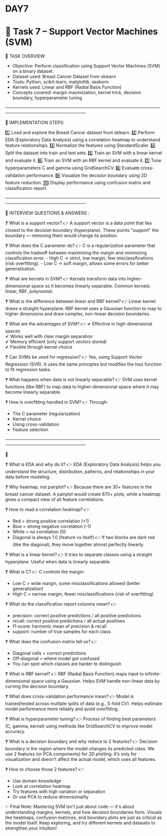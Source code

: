 # DAY7

# 🧠 Task 7 – Support Vector Machines (SVM)


📌 TASK OVERVIEW:
- Objective: Perform classification using Support Vector Machines (SVM) on a binary dataset.
- Dataset used: Breast Cancer Dataset from sklearn
- Tools: Python, scikit-learn, matplotlib, seaborn
- Kernels used: Linear and RBF (Radial Basis Function)
- Concepts covered: margin maximization, kernel trick, decision boundary, hyperparameter tuning

────────────────────────────────────────────────────────────────────────────

🧪 IMPLEMENTATION STEPS:

1️⃣ Load and explore the Breast Cancer dataset from sklearn.
2️⃣ Perform EDA (Exploratory Data Analysis) using a correlation heatmap to understand feature relationships.
3️⃣ Normalize the features using StandardScaler.
4️⃣ Split the dataset into train and test sets.
5️⃣ Train an SVM with a linear kernel and evaluate it.
6️⃣ Train an SVM with an RBF kernel and evaluate it.
7️⃣ Tune hyperparameters C and gamma using GridSearchCV.
8️⃣ Evaluate cross-validation performance.
9️⃣ Visualize the decision boundary using 2D feature reduction.
🔟 Display performance using confusion matrix and classification report.

────────────────────────────────────────────────────────────────────────────

💬 INTERVIEW QUESTIONS & ANSWERS :

❓ What is a support vector?
👉 A support vector is a data point that lies closest to the decision boundary (hyperplane). These points "support" the boundary — removing them would change its position.

❓ What does the C parameter do?
👉 C is a regularization parameter that controls the tradeoff between maximizing the margin and minimizing classification error. 
    - High C → strict, low margin, few misclassifications (risk overfitting).
    - Low C → soft margin, allows some errors for better generalization.

❓ What are kernels in SVM?
👉 Kernels transform data into higher-dimensional space so it becomes linearly separable. Common kernels: linear, RBF, polynomial.

❓ What is the difference between linear and RBF kernel?
👉 Linear kernel draws a straight hyperplane. RBF kernel uses a Gaussian function to map to higher dimensions and draw complex, non-linear decision boundaries.

❓ What are the advantages of SVM?
👉 
✔ Effective in high-dimensional spaces  
✔ Works well with clear margin separation  
✔ Memory efficient (only support vectors stored)  
✔ Flexible through kernel choice

❓ Can SVMs be used for regression?
👉 Yes, using Support Vector Regression (SVR). It uses the same principles but modifies the loss function to fit regression tasks.

❓ What happens when data is not linearly separable?
👉 SVM uses kernel functions (like RBF) to map data to higher-dimensional space where it may become linearly separable.

❓ How is overfitting handled in SVM?
👉 Through:
- The C parameter (regularization)
- Kernel choice
- Using cross-validation
- Feature selection

────────────────────────────────────────────────────────────────────────────

🧠 

❓ What is EDA and why do it?
👉 EDA (Exploratory Data Analysis) helps you understand the structure, distribution, patterns, and relationships in your data before modeling.

❓ Why heatmap, not pairplot?
👉 Because there are 30+ features in the breast cancer dataset. A pairplot would create 870+ plots, while a heatmap gives a compact view of all feature correlations.

❓ How to read a correlation heatmap?
👉 
- Red = strong positive correlation (+1)
- Blue = strong negative correlation (–1)
- White = no correlation (0)
- Diagonal is always 1.0 (feature vs itself)
👉 If two blocks are dark red (like the diagonal), they move together almost perfectly linearly.

❓ What is a linear kernel?
👉 It tries to separate classes using a straight hyperplane. Useful when data is linearly separable.

❓ What is C?
👉 C controls the margin:
- Low C = wide margin, some misclassifications allowed (better generalization)
- High C = narrow margin, fewer misclassifications (risk of overfitting)

❓ What do the classification report columns mean?
👉 
- precision: correct positive predictions / all positive predictions  
- recall: correct positive predictions / all actual positives  
- f1-score: harmonic mean of precision & recall  
- support: number of true samples for each class

❓ What does the confusion matrix tell us?
👉 
- Diagonal cells = correct predictions  
- Off-diagonal = where model got confused  
- You can spot which classes are harder to distinguish

❓ What is RBF kernel?
👉 RBF (Radial Basis Function) maps input to infinite-dimensional space using a Gaussian. Helps SVM handle non-linear data by curving the decision boundary.

❓ What does cross-validation performance mean?
👉 Model is trained/tested across multiple splits of data (e.g., 5-fold CV). Helps estimate model performance more reliably and avoid overfitting.

❓ What is hyperparameter tuning?
👉 Process of finding best parameters (C, gamma, kernel) using methods like GridSearchCV to improve model accuracy.

❓ What is a decision boundary and why reduce to 2 features?
👉 Decision boundary is the region where the model changes its predicted class. We use 2 features (or PCA components) for 2D plotting. It’s only for visualization and doesn't affect the actual model, which uses all features.

❓ How to choose those 2 features?
👉 
- Use domain knowledge
- Look at correlation heatmap
- Try features with high variation or separation
- Or use PCA to reduce dimensionality

✨ Final Note:
Mastering SVM isn't just about code — it's about understanding margins, kernels, and how decision boundaries form. Visuals like heatmaps, confusion matrices, and boundary plots are just as critical as the model itself. Keep exploring, and try different kernels and datasets to strengthen your intuition!
